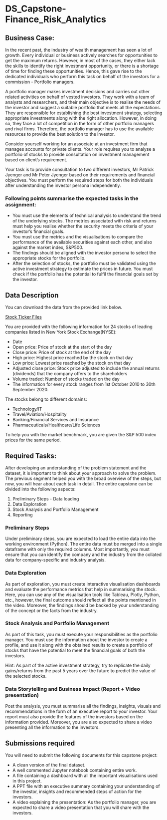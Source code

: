 # DS_Capstone-Finance_Risk_Analytics

## Business Case:
In the recent past, the industry of wealth management has seen a lot of growth. Every individual or business actively searches for opportunities to get the maximum returns. However, in most of the cases, they either lack the skills to identify the right investment opportunity, or there is a shortage of time for finding these opportunities. Hence, this gave rise to the dedicated individuals who perform this task on behalf of the investors for a commission - Portfolio managers.

A portfolio manager makes investment decisions and carries out other related activities on behalf of vested investors. They work with a team of analysts and researchers, and their main objective is to realise the needs of the investor and suggest a suitable portfolio that meets all the expectations. They are responsible for establishing the best investment strategy, selecting appropriate investments along with the right allocation. However, in doing so, they face a lot of competition in the form of other portfolio managers and rival firms. Therefore, the portfolio manager has to use the available resources to provide the best solution to the investor.

Consider yourself working for an associate at an investment firm that manages accounts for private clients. Your role requires you to analyse a portfolio of stocks to provide consultation on investment management based on client’s requirement. 

Your task is to provide consultation to two different investors, Mr Patrick Jyenger and Mr Peter Jyenger based on their requirements and financial objectives. You must perform the required steps for both the individuals after understanding the investor persona independently. 

### Following points summarise the expected tasks in the assignment:
- You must use the elements of technical analysis to understand the trend of the underlying stocks. The metrics associated with risk and returns must help you realise whether the security meets the criteria of your investor’s financial goals.
- You must use the metrics and the visualisations to compare the performance of the available securities against each other, and also against the market index, S&P500.
- The findings should be aligned with the investor persona to select the appropriate stocks for the portfolio.
- After the selection of stocks, the portfolio must be validated using the active investment strategy to estimate the prices in future. You must check if the portfolio has the potential to fulfil the financial goals set by the investor.


## Data Description
You can download the data from the provided link below.

[Stock Ticker Files](https://github.com/darshanlama/DS_Capstone-Finance_Risk_Analytics/tree/master/All_Tickers)

You are provided with the following information for 24 stocks of leading companies listed in New York Stock Exchange(NYSE):
- Date
- Open price: Price of stock at the start of the day
- Close price: Price of stock at the end of the day
- High price: Highest price reached by the stock on that day
- Low price: Lowest price reached by the stock on that day
- Adjusted close price: Stock price adjusted to include the annual returns (dividends) that the company offers to the shareholders
- Volume traded: Number of stocks traded on the day
- The information for every stock ranges from 1st October 2010 to 30th September 2020.

The stocks belong to different domains:
- Technology/IT
- Travel/Aviation/Hospitality
- Banking/Financial Services and Insurance
- Pharmaceuticals/Healthcare/Life Sciences

To help you with the market benchmark, you are given the S&P 500 index prices for the same period.

## Required Tasks:
After developing an understanding of the problem statement and the dataset, it is important to think about your approach to solve the problem. The previous segment helped you with the broad overview of the steps, but now, you will hear about each task in detail. The entire capstone can be divided into the following aspects:

1. Preliminary Steps - Data loading
2. Data Exploration
3. Stock Analysis and Portfolio Management
4. Reporting
 
### Preliminary Steps
Under preliminary steps, you are expected to load the entire data into the working environment (Python). The entire data must be merged into a single dataframe with only the required columns. Most importantly, you must ensure that you can identify the company and the industry from the collated data for company-specific and industry analysis.

### Data Exploration
As part of exploration, you must create interactive visualisation dashboards and evaluate the performance metrics that help in summarising the stock. Here, you can use any of the visualisation tools like Tableau, Plotly, Python, etc., however, the final outcome should reflect all the points mentioned in the video. Moreover, the findings should be backed by your understanding of the concept or the facts from the industry.

### Stock Analysis and Portfolio Management
As part of this task, you must execute your responsibilities as the portfolio manager. You must use the information about the investor to create a profile, and use it along with the obtained results to create a portfolio of stocks that have the potential to meet the financial goals of both the investors.

Hint: As part of the active investment strategy, try to replicate the daily gains/returns from the past 5 years over the future to predict the value of the selected stocks.

### Data Storytelling and Business Impact (Report + Video presentation)
Post the analysis, you must summarise all the findings, insights, visuals and recommendations in the form of an executive report to your investor. Your report must also provide the features of the investors based on the information provided. Moreover, you are also expected to share a video presenting all the information to the investors.

 
## Submissions required
You will need to submit the following documents for this capstone project:

- A clean version of the final dataset.
- A well commented Jupyter notebook containing entire work.
- A file containing a dashboard with all the important visualisations used in this project.
- A PPT file with an executive summary containing your understanding of the investor, insights and recommended steps of action for the investors.
- A video explaining the presentation: As the portfolio manager, you are expected to share a video presentation that you will share with the investors.
